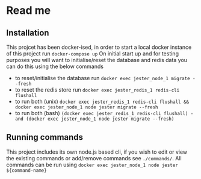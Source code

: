 # Read me

## Installation

This projcet has been docker-ised, in order to start a local docker instance of this project run ``docker-compose up``
On initial start up and for testing purposes you will want to initialise/reset the database and redis data you can do this using the below commands 
- to reset/initialise the database run ``docker exec jester_node_1 migrate --fresh``
- to reset the redis store run ``docker exec jester_redis_1 redis-cli flushall``
- to run both (unix)  ``docker exec jester_redis_1 redis-cli flushall && docker exec jester_node_1 node jester migrate --fresh``
- to run both (bash)  ``(docker exec jester_redis_1 redis-cli flushall) -and (docker exec jester_node_1 node jester migrate --fresh)``

## Running commands
This project includes its own node.js based cli, if you wish to edit or view the existing commands or add/remove commands see ``./commands/``. All commands can be run using ``docker exec jester_node_1 node jester ${command-name}``  